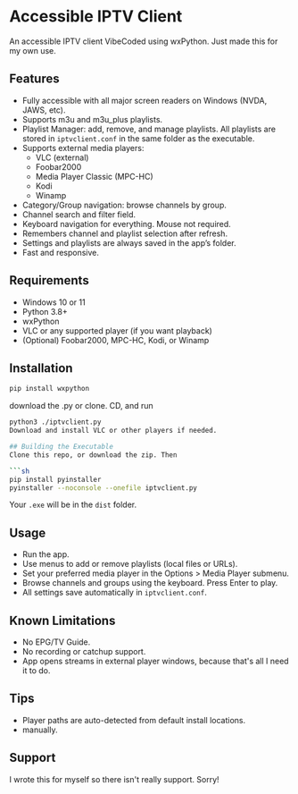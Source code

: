 # Accessible IPTV Client

An accessible IPTV client VibeCoded using wxPython. Just made this for my own use.

## Features

- Fully accessible with all major screen readers on Windows (NVDA, JAWS, etc).
- Supports m3u and m3u_plus playlists.
- Playlist Manager: add, remove, and manage playlists. All playlists are stored in `iptvclient.conf` in the same folder as the executable.
- Supports external media players:
  - VLC (external)
  - Foobar2000
  - Media Player Classic (MPC-HC)
  - Kodi
  - Winamp
- Category/Group navigation: browse channels by group.
- Channel search and filter field.
- Keyboard navigation for everything. Mouse not required.
- Remembers channel and playlist selection after refresh.
- Settings and playlists are always saved in the app’s folder.
- Fast and responsive.

## Requirements

- Windows 10 or 11
- Python 3.8+
- wxPython
- VLC or any supported player (if you want playback)
- (Optional) Foobar2000, MPC-HC, Kodi, or Winamp

## Installation

```sh
pip install wxpython
```
download the .py or clone. CD,  and run
```sh
python3 ./iptvclient.py
Download and install VLC or other players if needed.

## Building the Executable
Clone this repo, or download the zip. Then

```sh
pip install pyinstaller
pyinstaller --noconsole --onefile iptvclient.py
```

Your `.exe` will be in the `dist` folder.

## Usage

- Run the app.
- Use menus to add or remove playlists (local files or URLs).
- Set your preferred media player in the Options > Media Player submenu.
- Browse channels and groups using the keyboard. Press Enter to play.
- All settings save automatically in `iptvclient.conf`.

## Known Limitations

- No EPG/TV Guide.
- No recording or catchup support.
- App opens streams in external player windows, because that's all I need it to do.

## Tips

- Player paths are auto-detected from default install locations.
-  manually.

## Support

I wrote this for myself so there isn't really support. Sorry!
